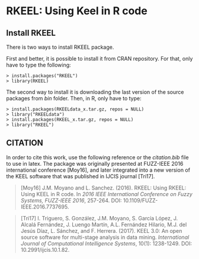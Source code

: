 # RKEEL: Using Keel in R code

## Install RKEEL
There is two ways to install RKEEL package.

First and better, it is possible to install it from CRAN repository. For that, only have to type the following:
```
> install.packages("RKEEL")
> library(RKEEL)
```

The second way to install it is downloading the last version of the source packages from *bin* folder.
Then, in R, only have to type:
```
> install.packages(RKEELdata_x.tar.gz, repos = NULL)
> library("RKEELdata")
> install.packages(RKEEL_x.tar.gz, repos = NULL)
> library("RKEEL")
```


## CITATION
In order to cite this work, use the following reference or the *citation.bib* file to use in latex. The package was originally presented at FUZZ-IEEE 2016 international conference [Moy16], and later integrated into a new version of the KEEL software that was published in IJCIS journal [Tri17].

> [Moy16] J.M. Moyano and L. Sanchez. (2016). RKEEL: Using RKEEL: Using KEEL in R code. In *2016 IEEE International Conference on Fuzzy Systems, FUZZ-IEEE 2016*, 257-264. DOI: 10.1109/FUZZ-IEEE.2016.7737695.

> [Tri17] I. Triguero, S. González, J.M. Moyano, S. García López, J. Alcalá Fernández, J. Luengo Martín, A.L. Fernández Hilario, M.J. del Jesús Díaz, L. Sánchez, and F. Herrera. (2017). KEEL 3.0: An open source software for multi-stage analysis in data mining. *International Journal of Computational Intelligence Systems*, 10(1): 1238-1249. DOI: 10.2991/ijcis.10.1.82.
